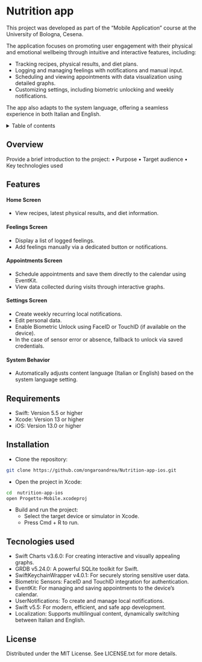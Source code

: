 # Nutrition app

This project was developed as part of the “Mobile Application” course at the University of Bologna, Cesena.

The application focuses on promoting user engagement with their physical and emotional wellbeing through intuitive and interactive features, including:
- Tracking recipes, physical results, and diet plans.
- Logging and managing feelings with notifications and manual input.
- Scheduling and viewing appointments with data visualization using detailed graphs.
- Customizing settings, including biometric unlocking and weekly notifications.

The app also adapts to the system language, offering a seamless experience in both Italian and English.

<details>
  <summary>Table of contents</summary>
  <ol>
    <li>
      Overview
    </li>
    <li>
      Features
    </li>
    <li>
      Requirements
    </li>
    <li>Installation</li>
    <li>Build with</li>
    <li>License</li>
  </ol>
</details>

## Overview

Provide a brief introduction to the project:
	•	Purpose
	•	Target audience
	•	Key technologies used

## Features

#### Home Screen
- View recipes, latest physical results, and diet information.

#### Feelings Screen
- Display a list of logged feelings.
- Add feelings manually via a dedicated button or notifications.

#### Appointments Screen
- Schedule appointments and save them directly to the calendar using EventKit.
- View data collected during visits through interactive graphs.

#### Settings Screen
- Create weekly recurring local notifications.
- Edit personal data.
- Enable Biometric Unlock using FaceID or TouchID (if available on the device).
- In the case of sensor error or absence, fallback to unlock via saved credentials.

#### System Behavior
- Automatically adjusts content language (Italian or English) based on the system language setting.
 
## Requirements
- Swift: Version 5.5 or higher
- Xcode: Version 13 or higher
- iOS: Version 13.0 or higher

## Installation

- Clone the repository:
``` bash
git clone https://github.com/ongaroandrea/Nutrition-app-ios.git
```

- Open the project in Xcode:
``` bash
cd  nutrition-app-ios
open Progetto-Mobile.xcodeproj  
```

- Build and run the project:
  - Select the target device or simulator in Xcode.
  - Press Cmd + R to run.

## Tecnologies used

- Swift Charts v3.6.0: For creating interactive and visually appealing graphs.
- GRDB v5.24.0: A powerful SQLite toolkit for Swift.
- SwiftKeychainWrapper v4.0.1: For securely storing sensitive user data.
- Biometric Sensors: FaceID and TouchID integration for authentication.
- EventKit: For managing and saving appointments to the device’s calendar.
- UserNotifications: To create and manage local notifications.
- Swift v5.5: For modern, efficient, and safe app development.
- Localization: Supports multilingual content, dynamically switching between Italian and English.

## License

Distributed under the MIT License. See LICENSE.txt for more details.
